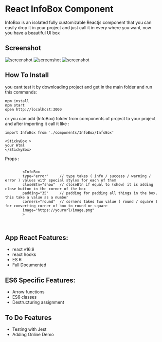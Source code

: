 # React InfoBox Component 
InfoBox is an isolated fully customizable Reactjs component that you can easily drop it in your project and just call it in every where you want, now you have a beautiful UI box

## Screenshot

![screenshot](https://github.com/mehrdad-safari/reactinfobox/blob/master/public/screenshot3.png)
![screenshot](https://github.com/mehrdad-safari/reactinfobox/blob/master/public/screenshot1.png)
![screenshot](https://github.com/mehrdad-safari/reactinfobox/blob/master/public/screenshot2.png)

## How To Install
you cant test it by downloading project and get in the main folder and run this commands:

```
npm install
npm start
open http://localhost:3000
```
or you can add (InfoBox) folder from components of project to your project and after importing it call it like :

```
import InfoBox from './components/InfoBox/InfoBox'
 
<StickyBox >
your Html
</StickyBox>

```

Props :

```
 
        <InfoBox
        type="error"     // type takes ( info / success / warning / error ) values with special styles for each of them
        closeBtn="show"  // closeBtn if equal to (show) it is adding close button in the corner of the box
        padding="35"     // padding for padding all things in the box. this take a value as a number 
        corners="round"  // corners takes two value ( round / square ) for converting corner of box to round or square
        image="https://yoururl/image.png"  
        >
      
 
```



## App React Features:
* react v16.9
* react hooks
* ES 6
* Full Documented


## ES6 Specific Features:

* Arrow functions
* ES6 classes
* Destructuring assignment
 

##  To Do Features
* Testing with Jest
* Adding Online Demo

